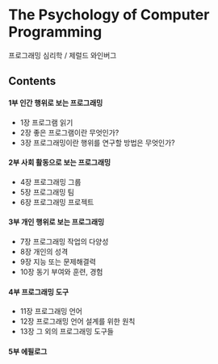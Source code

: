 # The Psychology of Computer Programming
프로그래밍 심리학 / 제럴드 와인버그

## Contents

#### 1부 인간 행위로 보는 프로그래밍
- 1장 프로그램 읽기
- 2장 좋은 프로그램이란 무엇인가?
- 3장 프로그래밍이란 행위를 연구할 방법은 무엇인가?

#### 2부 사회 활동으로 보는 프로그래밍
- 4장 프로그래밍 그룹
- 5장 프로그래밍 팀
- 6장 프로그래밍 프로젝트

#### 3부 개인 행위로 보는 프로그래밍
- 7장 프로그래밍 작업의 다양성
- 8장 개인의 성격
- 9장 지능 또는 문제해결력
- 10장 동기 부여와 훈련, 경험

#### 4부 프로그래밍 도구
- 11장 프로그래밍 언어
- 12장 프로그래밍 언어 설계를 위한 원칙
- 13장 그 외의 프로그래밍 도구들

#### 5부 에필로그